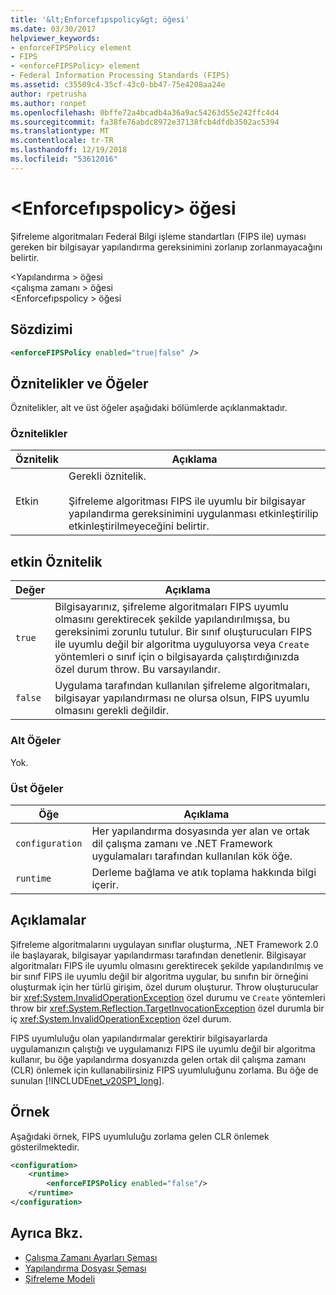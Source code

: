 ```yaml
---
title: '&lt;Enforcefıpspolicy&gt; öğesi'
ms.date: 03/30/2017
helpviewer_keywords:
- enforceFIPSPolicy element
- FIPS
- <enforceFIPSPolicy> element
- Federal Information Processing Standards (FIPS)
ms.assetid: c35509c4-35cf-43c0-bb47-75e4208aa24e
author: rpetrusha
ms.author: ronpet
ms.openlocfilehash: 0bffe72a4bcadb4a36a9ac54263d55e242ffc4d4
ms.sourcegitcommit: fa38fe76abdc8972e37138fcb4dfdb3502ac5394
ms.translationtype: MT
ms.contentlocale: tr-TR
ms.lasthandoff: 12/19/2018
ms.locfileid: "53612016"
---
```

# <a name="ltenforcefipspolicygt-element"></a>&lt;Enforcefıpspolicy&gt; öğesi
Şifreleme algoritmaları Federal Bilgi işleme standartları (FIPS ile) uyması gereken bir bilgisayar yapılandırma gereksinimini zorlanıp zorlanmayacağını belirtir.  
  
 \<Yapılandırma > öğesi  
\<çalışma zamanı > öğesi  
\<Enforcefıpspolicy > öğesi  
  
## <a name="syntax"></a>Sözdizimi  
  
```xml  
<enforceFIPSPolicy enabled="true|false" />  
```  
  
## <a name="attributes-and-elements"></a>Öznitelikler ve Öğeler  
 Öznitelikler, alt ve üst öğeler aşağıdaki bölümlerde açıklanmaktadır.  
  
### <a name="attributes"></a>Öznitelikler  
  
|Öznitelik|Açıklama|  
|---------------|-----------------|  
|Etkin|Gerekli öznitelik.<br /><br /> Şifreleme algoritması FIPS ile uyumlu bir bilgisayar yapılandırma gereksinimini uygulanması etkinleştirilip etkinleştirilmeyeceğini belirtir.|  
  
## <a name="enabled-attribute"></a>etkin Öznitelik  
  
|Değer|Açıklama|  
|-----------|-----------------|  
|`true`|Bilgisayarınız, şifreleme algoritmaları FIPS uyumlu olmasını gerektirecek şekilde yapılandırılmışsa, bu gereksinimi zorunlu tutulur. Bir sınıf oluşturucuları FIPS ile uyumlu değil bir algoritma uyguluyorsa veya `Create` yöntemleri o sınıf için o bilgisayarda çalıştırdığınızda özel durum throw. Bu varsayılandır.|  
|`false`|Uygulama tarafından kullanılan şifreleme algoritmaları, bilgisayar yapılandırması ne olursa olsun, FIPS uyumlu olmasını gerekli değildir.|  
  
### <a name="child-elements"></a>Alt Öğeler  
 Yok.  
  
### <a name="parent-elements"></a>Üst Öğeler  
  
|Öğe|Açıklama|  
|-------------|-----------------|  
|`configuration`|Her yapılandırma dosyasında yer alan ve ortak dil çalışma zamanı ve .NET Framework uygulamaları tarafından kullanılan kök öğe.|  
|`runtime`|Derleme bağlama ve atık toplama hakkında bilgi içerir.|  
  
## <a name="remarks"></a>Açıklamalar  
 Şifreleme algoritmalarını uygulayan sınıflar oluşturma, .NET Framework 2.0 ile başlayarak, bilgisayar yapılandırması tarafından denetlenir. Bilgisayar algoritmaları FIPS ile uyumlu olmasını gerektirecek şekilde yapılandırılmış ve bir sınıf FIPS ile uyumlu değil bir algoritma uygular, bu sınıfın bir örneğini oluşturmak için her türlü girişim, özel durum oluşturur. Throw oluşturucular bir <xref:System.InvalidOperationException> özel durumu ve `Create` yöntemleri throw bir <xref:System.Reflection.TargetInvocationException> özel durumla bir iç <xref:System.InvalidOperationException> özel durum.  
  
 FIPS uyumluluğu olan yapılandırmalar gerektirir bilgisayarlarda uygulamanızın çalıştığı ve uygulamanızı FIPS ile uyumlu değil bir algoritma kullanır, bu öğe yapılandırma dosyanızda gelen ortak dil çalışma zamanı (CLR) önlemek için kullanabilirsiniz FIPS uyumluluğunu zorlama. Bu öğe de sunulan [!INCLUDE[net_v20SP1_long](../../../../../includes/net-v20sp1-long-md.md)].  
  
## <a name="example"></a>Örnek  
 Aşağıdaki örnek, FIPS uyumluluğu zorlama gelen CLR önlemek gösterilmektedir.  
  
```xml  
<configuration>  
    <runtime>  
        <enforceFIPSPolicy enabled="false"/>  
    </runtime>  
</configuration>  
```  
  
## <a name="see-also"></a>Ayrıca Bkz.  
- [Çalışma Zamanı Ayarları Şeması](../../../../../docs/framework/configure-apps/file-schema/runtime/index.md)  
- [Yapılandırma Dosyası Şeması](../../../../../docs/framework/configure-apps/file-schema/index.md)  
- [Şifreleme Modeli](../../../../../docs/standard/security/cryptography-model.md)
